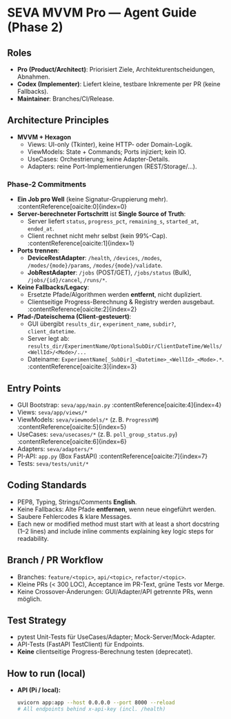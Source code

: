 # SEVA MVVM Pro — Agent Guide (Phase 2)

## Roles
- **Pro (Product/Architect)**: Priorisiert Ziele, Architekturentscheidungen, Abnahmen.
- **Codex (Implementer)**: Liefert kleine, testbare Inkremente per PR (keine Fallbacks).
- **Maintainer**: Branches/CI/Release.

## Architecture Principles
- **MVVM + Hexagon**
  - Views: UI-only (Tkinter), keine HTTP- oder Domain-Logik.
  - ViewModels: State + Commands; Ports injiziert; kein IO.
  - UseCases: Orchestrierung; keine Adapter-Details.
  - Adapters: reine Port-Implementierungen (REST/Storage/...).

### Phase‑2 Commitments
- **Ein Job pro Well** (keine Signatur-Gruppierung mehr).  :contentReference[oaicite:0]{index=0}
- **Server-berechneter Fortschritt** ist **Single Source of Truth**:
  - Server liefert `status`, `progress_pct`, `remaining_s`, `started_at`, `ended_at`.
  - Client rechnet nicht mehr selbst (kein 99%-Cap).  :contentReference[oaicite:1]{index=1}
- **Ports trennen**:
  - **DeviceRestAdapter**: `/health`, `/devices`, `/modes`, `/modes/{mode}/params`, `/modes/{mode}/validate`.
  - **JobRestAdapter**: `/jobs` (POST/GET), `/jobs/status` (Bulk), `/jobs/{id}/cancel`, `/runs/*`.
- **Keine Fallbacks/Legacy**:
  - Ersetzte Pfade/Algorithmen werden **entfernt**, nicht dupliziert.
  - Clientseitige Progress-Berechnung & Registry werden ausgebaut.  :contentReference[oaicite:2]{index=2}
- **Pfad-/Dateischema (Client-gesteuert)**:
  - GUI übergibt `results_dir`, `experiment_name`, `subdir?`, `client_datetime`.
  - Server legt ab: `results_dir/ExperimentName/OptionalSubDir/ClientDateTime/Wells/<WellId>/<Mode>/...`
  - Dateiname: `ExperimentName[_SubDir]_<Datetime>_<WellId>_<Mode>.*`.  :contentReference[oaicite:3]{index=3}

## Entry Points
- GUI Bootstrap: `seva/app/main.py`  :contentReference[oaicite:4]{index=4}
- Views: `seva/app/views/*`
- ViewModels: `seva/viewmodels/*` (z. B. `ProgressVM`)  :contentReference[oaicite:5]{index=5}
- UseCases: `seva/usecases/*` (z. B. `poll_group_status.py`)  :contentReference[oaicite:6]{index=6}
- Adapters: `seva/adapters/*`
- PI-API: `app.py` (Box FastAPI)  :contentReference[oaicite:7]{index=7}
- Tests: `seva/tests/unit/*`

## Coding Standards
- PEP8, Typing, Strings/Comments **English**.
- Keine Fallbacks: Alte Pfade **entfernen**, wenn neue eingeführt werden.
- Saubere Fehlercodes & klare Messages.
- Each new or modified method must start with at least a short docstring (1–2 lines) and include inline comments explaining key logic steps for readability.

## Branch / PR Workflow
- Branches: `feature/<topic>`, `api/<topic>`, `refactor/<topic>`.
- Kleine PRs (< 300 LOC), Acceptance im PR-Text, grüne Tests vor Merge.
- Keine Crossover-Änderungen: GUI/Adapter/API getrennte PRs, wenn möglich.

## Test Strategy
- pytest Unit-Tests für UseCases/Adapter; Mock-Server/Mock-Adapter.
- API-Tests (FastAPI TestClient) für Endpoints.
- **Keine** clientseitige Progress-Berechnung testen (deprecatet).

## How to run (local)
- **API (Pi / local):**
  ```bash
  uvicorn app:app --host 0.0.0.0 --port 8000 --reload
  # All endpoints behind x-api-key (incl. /health)